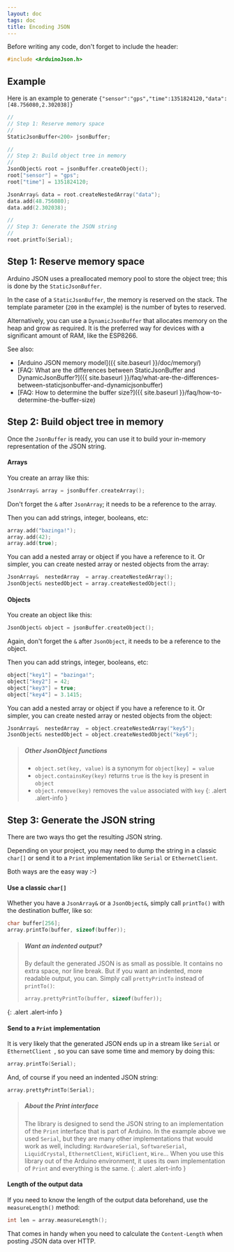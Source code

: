 ```yaml
---
layout: doc
tags: doc
title: Encoding JSON
---
```


Before writing any code, don't forget to include the header:

```c++
#include <ArduinoJson.h>
```

## Example

Here is an example to generate `{"sensor":"gps","time":1351824120,"data":[48.756080,2.302038]}`

```c++
//
// Step 1: Reserve memory space
//
StaticJsonBuffer<200> jsonBuffer;

//
// Step 2: Build object tree in memory
//
JsonObject& root = jsonBuffer.createObject();
root["sensor"] = "gps";
root["time"] = 1351824120;

JsonArray& data = root.createNestedArray("data");
data.add(48.756080);
data.add(2.302038);

//
// Step 3: Generate the JSON string
//
root.printTo(Serial);
```

## Step 1: Reserve memory space

Arduino JSON uses a preallocated memory pool to store the object tree; this is done by the `StaticJsonBuffer`.

In the case of a `StaticJsonBuffer`, the memory is reserved on the stack. The template parameter (`200` in the example) is the number of bytes to reserved.

Alternatively, you can use a `DynamicJsonBuffer` that allocates memory on the heap and grow as required. It is the preferred way for devices with a significant amount of RAM, like the ESP8266.

See also:

* [Arduino JSON memory model]({{ site.baseurl }}/doc/memory/)
* [FAQ: What are the differences between StaticJsonBuffer and DynamicJsonBuffer?]({{ site.baseurl }}/faq/what-are-the-differences-between-staticjsonbuffer-and-dynamicjsonbuffer)
* [FAQ: How to determine the buffer size?]({{ site.baseurl }}/faq/how-to-determine-the-buffer-size)

## Step 2: Build object tree in memory

Once the `JsonBuffer` is ready, you can use it to build your in-memory representation of the JSON string.

#### Arrays

You create an array like this:

```c++
JsonArray& array = jsonBuffer.createArray();
```

Don't forget the `&` after `JsonArray`; it needs to be a reference to the array.

Then you can add strings, integer, booleans, etc:

```c++
array.add("bazinga!");
array.add(42);
array.add(true);
```

You can add a nested array or object if you have a reference to it.
Or simpler, you can create nested array or nested objects from the array:

```c++
JsonArray&  nestedArray  = array.createNestedArray();
JsonObject& nestedObject = array.createNestedObject();
```

#### Objects

You create an object like this:

```c++
JsonObject& object = jsonBuffer.createObject();
```

Again, don't forget the `&` after `JsonObject`, it needs to be a reference to the object.

Then you can add strings, integer, booleans, etc:

```c++
object["key1"] = "bazinga!";
object["key2"] = 42;
object["key3"] = true;
object["key4"] = 3.1415;
```

You can add a nested array or object if you have a reference to it.
Or simpler, you can create nested array or nested objects from the object:

```c++
JsonArray&  nestedArray  = object.createNestedArray("key5");
JsonObject& nestedObject = object.createNestedObject("key6");
```

> ##### Other JsonObject functions
> * `object.set(key, value)` is a synonym for `object[key] = value`
> * `object.containsKey(key)` returns `true` is the `key` is present in `object`
> * `object.remove(key)` removes the `value` associated with `key`
{: .alert .alert-info }

## Step 3: Generate the JSON string

There are two ways tho get the resulting JSON string.

Depending on your project, you may need to dump the string in a classic `char[]` or send it to a `Print` implementation like `Serial` or `EthernetClient`.

Both ways are the easy way :-)

#### Use a classic `char[]`

Whether you have a `JsonArray&` or a `JsonObject&`, simply call `printTo()` with the destination buffer, like so:

```c++
char buffer[256];
array.printTo(buffer, sizeof(buffer));
```

> ##### Want an indented output?
> By default the generated JSON is as small as possible. It contains no extra space, nor line break.
> But if you want an indented, more readable output, you can.
> Simply call `prettyPrintTo` instead of `printTo()`:
> 
> ```c++
> array.prettyPrintTo(buffer, sizeof(buffer));
> ```
{: .alert .alert-info }

#### Send to a `Print` implementation

It is very likely that the generated JSON ends up in a stream like `Serial` or `EthernetClient `, so you can save some time and memory by doing this:

```c++
array.printTo(Serial);
```

And, of course if you need an indented JSON string:

```c++
array.prettyPrintTo(Serial);
```

> ##### About the Print interface
> The library is designed to send the JSON string to an implementation of the `Print` interface that is part of Arduino.
> In the example above we used `Serial`, but they are many other implementations that would work as well, including: `HardwareSerial`,  `SoftwareSerial`, `LiquidCrystal`, `EthernetClient`, `WiFiClient`, `Wire`...
> When you use this library out of the Arduino environment, it uses its own implementation of `Print` and everything is the same.
{: .alert .alert-info }

#### Length of the output data

If you need to know the length of the output data beforehand, use the `measureLength()` method:

```c++
int len = array.measureLength();
```

That comes in handy when you need to calculate the `Content-Length` when posting JSON data over HTTP.
